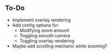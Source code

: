 ## To-Do
* Implement overlay rendering
* Add config options for:
    * Modifying zoom amount
    * Toggling smooth camera
    * Toggling overlay rendering
* Maybe add scrolling mechanic while zooming?    
